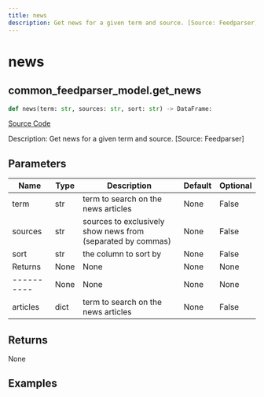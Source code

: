 ```yaml
---
title: news
description: Get news for a given term and source. [Source: Feedparser]
---
```

# news

## common_feedparser_model.get_news

```python
def news(term: str, sources: str, sort: str) -> DataFrame:
```
[Source Code](https://github.com/OpenBB-finance/OpenBBTerminal/tree/main/openbb_terminal/common/feedparser_model.py#L13)

Description: Get news for a given term and source. [Source: Feedparser]

## Parameters

| Name | Type | Description | Default | Optional |
| ---- | ---- | ----------- | ------- | -------- |
| term | str | term to search on the news articles | None | False |
| sources | str | sources to exclusively show news from (separated by commas) | None | False |
| sort | str | the column to sort by | None | False |
| Returns | None | None | None | None |
| ---------- | None | None | None | None |
| articles | dict | term to search on the news articles | None | False |

## Returns

None

## Examples

